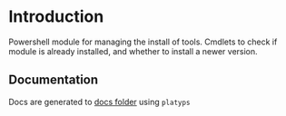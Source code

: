 # Introduction

Powershell module for managing the install of tools. Cmdlets to check if module is already installed, and whether to install a newer version.


## Documentation

Docs are generated to [docs folder](/docs/Home.md) using ```platyps```
